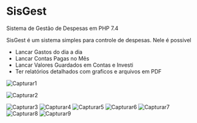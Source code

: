 # SisGest
Sistema de Gestão de Despesas em PHP 7.4

SisGest é um sistema simples para controle  de despesas. Nele é possivel 

- Lancar Gastos do dia a dia
-  Lancar Contas Pagas no Mês
-  Lancar Valores Guardados em Contas e Investi
-  Ter relatórios  detalhados com graficos  e arquivos em PDF

![Capturar1](https://user-images.githubusercontent.com/41460624/163723073-03c40f01-da61-4e60-a3fa-94dd598a8756.PNG)

![Capturar2](https://user-images.githubusercontent.com/41460624/163723276-36982a2a-0db7-4cc0-b339-72b5c27dc973.PNG)

![Capturar3](https://user-images.githubusercontent.com/41460624/163723280-7290914c-ddd1-4b6f-9ec6-2f5bb0d18549.PNG)
![Capturar4](https://user-images.githubusercontent.com/41460624/163723282-c401532c-45a0-43bf-9ddd-fd2f77eeec17.PNG)
![Capturar5](https://user-images.githubusercontent.com/41460624/163723289-a44dc68e-b60a-4eee-a5ac-dde7774a2b43.PNG)
![Capturar6](https://user-images.githubusercontent.com/41460624/163723296-ace807e9-e376-4882-99ec-8d48e070f00b.PNG)
![Capturar7](https://user-images.githubusercontent.com/41460624/163723301-f3bc4f58-bdcd-448b-8e91-71870a241c4b.PNG)
![Capturar8](https://user-images.githubusercontent.com/41460624/163723304-bcaa2444-cf09-44a9-9d4f-2b6a7840037d.PNG)
![Capturar9](https://user-images.githubusercontent.com/41460624/163723307-3f725b3c-4c24-4125-b41f-e39b91285512.PNG)
